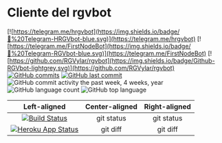 # Cliente del rgvbot


[![https://telegram.me/hrgvbot](https://img.shields.io/badge/💬%20Telegram-HRGVbot-blue.svg)](https://telegram.me/hrgvbot)
[![https://telegram.me/FirstNodeBot](https://img.shields.io/badge/💬%20Telegram-RGVbot-blue.svg)](https://telegram.me/FirstNodeBot)
[![https://github.com/RGVylar/rgvbot](https://img.shields.io/badge/Github-RGVbot-lightgrey.svg)](https://github.com/RGVylar/rgvbot)
[![GitHub commits](https://img.shields.io/github/commits-since/RGVylar/rgvbotWithHTML/0.0.1.svg)](https://github.com/RGVylar/rgvbotWithHTML/commits/master)
[![GitHub last commit](https://img.shields.io/github/last-commit/RGVylar/rgvbotWithHTML.svg)](https://github.com/RGVylar/rgvbotWithHTML)
![GitHub commit activity the past week, 4 weeks, year](https://img.shields.io/github/commit-activity/y/RGVylar/rgvbotWithHTML.svg)
![GitHub language count](https://img.shields.io/github/languages/count/RGVylar/rgvbotWithHTML.svg)
![GitHub top language](https://img.shields.io/github/languages/top/RGVylar/rgvbotWithHTML.svg)




| Left-aligned | Center-aligned | Right-aligned |
|     :---:    |     :---:      |     :---:     |
| [![Build Status](https://travis-ci.org/RGVylar/rgvbotWithHTML.svg?branch=master)](https://travis-ci.org/RGVylar/rgvbotWithHTML)   | git status     | git status    |
| [![Heroku App Status](http://heroku-shields.herokuapp.com/rgvbot-with-html)](https://rgvbot-with-html.herokuapp.com)     | git diff       | git diff      |
